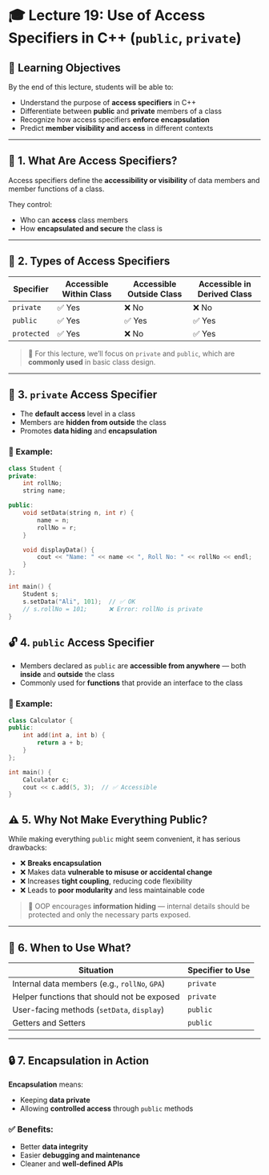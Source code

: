 # 🎓 Lecture 19: Use of Access Specifiers in C++ (`public`, `private`)

## 🎯 Learning Objectives

By the end of this lecture, students will be able to:

- Understand the purpose of **access specifiers** in C++  
- Differentiate between **public** and **private** members of a class  
- Recognize how access specifiers **enforce encapsulation**  
- Predict **member visibility and access** in different contexts

---

## 📌 1. What Are Access Specifiers?

Access specifiers define the **accessibility or visibility** of data members and member functions of a class.

They control:

- Who can **access** class members  
- How **encapsulated and secure** the class is  

---

## 🧱 2. Types of Access Specifiers

| Specifier   | Accessible Within Class | Accessible Outside Class | Accessible in Derived Class |
|-------------|--------------------------|----------------------------|------------------------------|
| `private`   | ✅ Yes                   | ❌ No                      | ❌ No                         |
| `public`    | ✅ Yes                   | ✅ Yes                     | ✅ Yes                        |
| `protected` | ✅ Yes                   | ❌ No                      | ✅ Yes                        |

> 📌 For this lecture, we’ll focus on `private` and `public`, which are **commonly used** in basic class design.

---

## 🔐 3. `private` Access Specifier

- The **default access** level in a class  
- Members are **hidden from outside** the class  
- Promotes **data hiding** and **encapsulation**

### 🔸 Example:

```cpp
class Student {
private:
    int rollNo;
    string name;

public:
    void setData(string n, int r) {
        name = n;
        rollNo = r;
    }

    void displayData() {
        cout << "Name: " << name << ", Roll No: " << rollNo << endl;
    }
};

int main() {
    Student s;
    s.setData("Ali", 101);  // ✅ OK
    // s.rollNo = 101;      ❌ Error: rollNo is private
}
```
## 🔓 4. `public` Access Specifier

- Members declared as `public` are **accessible from anywhere** — both **inside** and **outside** the class  
- Commonly used for **functions** that provide an interface to the class

### 🔸 Example:

```cpp
class Calculator {
public:
    int add(int a, int b) {
        return a + b;
    }
};

int main() {
    Calculator c;
    cout << c.add(5, 3);  // ✅ Accessible
}
```
## ⚠️ 5. Why Not Make Everything Public?

While making everything `public` might seem convenient, it has serious drawbacks:

- ❌ **Breaks encapsulation**  
- ❌ Makes data **vulnerable to misuse or accidental change**  
- ❌ Increases **tight coupling**, reducing code flexibility  
- ❌ Leads to **poor modularity** and less maintainable code  

> 🔐 OOP encourages **information hiding** — internal details should be protected and only the necessary parts exposed.

---

## 🧠 6. When to Use What?

| Situation                                   | Specifier to Use |
|--------------------------------------------|------------------|
| Internal data members (e.g., `rollNo`, `GPA`) | `private`         |
| Helper functions that should not be exposed | `private`         |
| User-facing methods (`setData`, `display`) | `public`          |
| Getters and Setters                        | `public`          |

---

## 🔒 7. Encapsulation in Action

**Encapsulation** means:

- Keeping **data private**
- Allowing **controlled access** through `public` methods

### ✅ Benefits:
- Better **data integrity**
- Easier **debugging and maintenance**
- Cleaner and **well-defined APIs**
